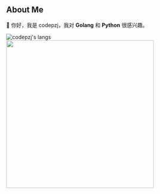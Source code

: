 ## About Me

👋 你好，我是 codepzj，我对 **Golang** 和 **Python** 很感兴趣。

![codepzj's langs](https://github-readme-stats.vercel.app/api/top-langs/?username=codepzj&layout=compact)
<img src="https://github-readme-stats.vercel.app/api?username=codepzj&show_icons=true" style="width:395px;" />
